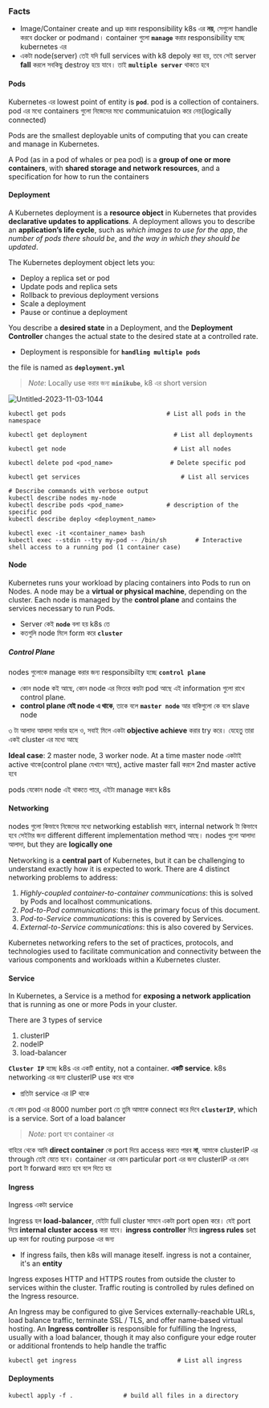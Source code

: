 ### Facts

- Image/Container create and up করার responsibility k8s এর **নয়**, সেগুলো handle করবে docker or podmand। container গুলো **`manage`** করার responsibility হচ্ছে kubernetes এর 
- একটা node(server) তেই যদি full services with k8 depoly করা হয়, তবে সেই server **fall** করলে সবকিছু destroy হয়ে যাবে। তাই **`multiple server`** থাকতে হবে

#### Pods
Kubernetes এর lowest point of entity is **`pod`**. pod is a collection of containers. pod এর মধ্যে containers গুলো নিজেদের মধ্যে communicatuion করে নেয়(logically connected)

Pods are the smallest deployable units of computing that you can create and manage in Kubernetes.

A Pod (as in a pod of whales or pea pod) is a **group of one or more containers**, with **shared storage and network resources**, and a specification for how to 
run the containers

#### Deployment


A Kubernetes deployment is a **resource object** in Kubernetes that provides **declarative updates to applications**. A deployment allows you to describe an **application’s life cycle**, such as _which images to use for the app_, _the number of pods there should be_, and _the way in which they should be updated_. 

The Kubernetes deployment object lets you:

- Deploy a replica set or pod
- Update pods and replica sets
- Rollback to previous deployment versions
- Scale a deployment
- Pause or continue a deployment



You describe a **desired state** in a Deployment, and the **Deployment Controller** changes the actual state to the desired state at a controlled rate.


- Deployment is responsible for **`handling multiple pods`**

the file is named as **`deployment.yml`**

> _Note_: Locally use করার জন্য **`minikube`**, k8 এর short version

![Untitled-2023-11-03-1044](https://github.com/Mohsem35/DevOps/assets/58659448/5c52fef1-f216-4764-84e6-96435872e99e)

```shell
kubectl get pods                            # List all pods in the namespace
```

```shell
kubectl get deployment                        # List all deployments
```

```shell
kubectl get node                              # List all nodes
```
```shell
kubectl delete pod <pod_name>                # Delete specific pod
```
```shell
kubectl get services                            # List all services
```


```shell
# Describe commands with verbose output
kubectl describe nodes my-node
kubectl describe pods <pod_name>            # description of the specific pod
kubectl describe deploy <deployment_name>
```

```
kubectl exec -it <container_name> bash
kubectl exec --stdin --tty my-pod -- /bin/sh        # Interactive shell access to a running pod (1 container case)
```

 #### Node

 Kubernetes runs your workload by placing containers into Pods to run on Nodes. A node may be a **virtual or physical machine**, depending on the cluster. Each node is managed by the **control plane** and contains the services necessary to run Pods.

- Server কেই **`node`** বলা হয় k8s তে 
- কতগুলি node মিলে form করে **`cluster`**


##### Control Plane

nodes গুলোকে manage করার জন্য responsibilty হচ্ছে **`control plane`** 

- কোন node কই আছে, কোন node এর ভিতরে কয়টা pod আছে এই information গুলো রাখে control plane. 
- **control plane যেই node এ থাকে**, তাকে বলে **`master node`** আর বাকিগুলো কে বলে slave node 

৩ টা আলাদা আলাদা সার্ভার হলে ও, সবাই মিলে একটা **objective achieve** করার try করে। যেহেতু তারা একই cluster এর মধ্যে আছে 

**Ideal case**: 2 master node, 3 worker node. At a time master node একটাই active থাকে(control plane যেখানে আছে), active master fall করলে 2nd master active হবে 

pods যেকোন node এই থাকতে পারে, এইটা manage করবে k8s


#### Networking

nodes গুলো কিভাবে নিজেদের মধ্যে networking establish করবে, internal network টা কিভাবে হবে সেইটার জন্য different different implementation method আছে। nodes গুলো আলাদা আলাদা, but they are **logically one**


Networking is a **central part** of Kubernetes, but it can be challenging to understand exactly how it is expected to work. There are 4 distinct networking problems to address:

1. _Highly-coupled container-to-container communications_: this is solved by Pods and localhost communications.
2. _Pod-to-Pod communications_: this is the primary focus of this document.
3. _Pod-to-Service communications_: this is covered by Services.
4. _External-to-Service communications_: this is also covered by Services.


Kubernetes networking refers to the set of practices, protocols, and technologies used to facilitate communication and connectivity between the various components and workloads within a Kubernetes cluster. 

#### Service

In Kubernetes, a Service is a method for **exposing a network application** that is running as one or more Pods in your cluster.

There are 3 types of service
1. clusterIP
2. nodeIP
3. load-balancer


**`Cluster IP`** হচ্ছে k8s এর একটি entity, not a container. **একটি service**. k8s networking এর জন্য clusterIP use করে থাকে 

- প্রতিটা service এর IP থাকে 

যে কোন pod এর 8000 number port তে তুমি আমাকে connect করে দিবে **`clusterIP`**, which is a service. Sort of a load balancer  

> _Note:_ port হবে container এর 

বাহিরে থেকে আমি **direct container** কে port দিয়ে access করতে পারব **না**, আমাকে clusterIP এর through তেই যেতে হবে। container এর কোন particular port এর জন্য clusterIP এর কোন port টা forward করতে হবে বলে দিতে হয় 


#### Ingress

Ingress একটা service 

Ingress হল **load-balancer**, যেইটা full cluster সামনে একটা port open করে। যেই port দিয়ে **internal cluster access** করা যাবে। **ingress controller** দিয়ে **ingress rules** set up করব for routing purpose এর জন্য 

- If ingress fails, then  k8s will manage iteself. ingress is not a container, it's an **entity**


Ingress exposes HTTP and HTTPS routes from outside the cluster to services within the cluster. Traffic routing is controlled by rules defined on the Ingress resource.

An Ingress may be configured to give Services externally-reachable URLs, load balance traffic, terminate SSL / TLS, and offer name-based virtual hosting. An **Ingress controller** is responsible for fulfilling the Ingress, usually with a load balancer, though it may also configure your edge router or additional frontends to help handle the traffic

```
kubectl get ingress                            # List all ingress
```

#### Deployments


```
kubectl apply -f .              # build all files in a directory
```
